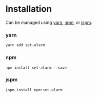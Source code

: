 # Installation

Can be managed using
[yarn](https://yarnpkg.com/en/docs),
[npm](https://docs.npmjs.com),
or [jspm](https://jspm.org/docs).


### yarn
```terminal
yarn add set-alarm
```

### npm
```terminal
npm install set-alarm --save
```

### jspm
```terminal
jspm install npm:set-alarm
```

